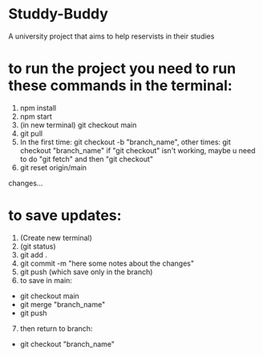 # Studdy-Buddy
A university project that aims to help reservists in their studies

# to run the project you need to run these commands in the terminal:

1. npm install
2. npm start
3. (in new terminal) git checkout main
4. git pull
5. In the first time: git checkout -b "branch_name", other times: git checkout "branch_name"
if "git checkout" isn't working, maybe u need to do "git fetch" and then "git checkout"
6. git reset origin/main



changes...

# to save updates:

1. (Create new terminal)
2. (git status)
3. git add .
4. git commit -m "here some notes about the changes"
5. git push (which save only in the branch)
6. to save in main: 
  - git checkout main
  - git merge "branch_name"
  - git push
7. then return to branch:
  - git checkout "branch_name"
